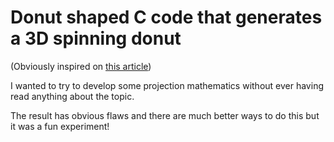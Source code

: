 # Donut shaped C code that generates a 3D spinning donut

(Obviously inspired on [this article](https://www.a1k0n.net/2006/09/15/obfuscated-c-donut.html))

I wanted to try to develop some projection mathematics without ever having read anything about the topic.

The result has obvious flaws and there are much better ways to do this but it was a fun experiment!
